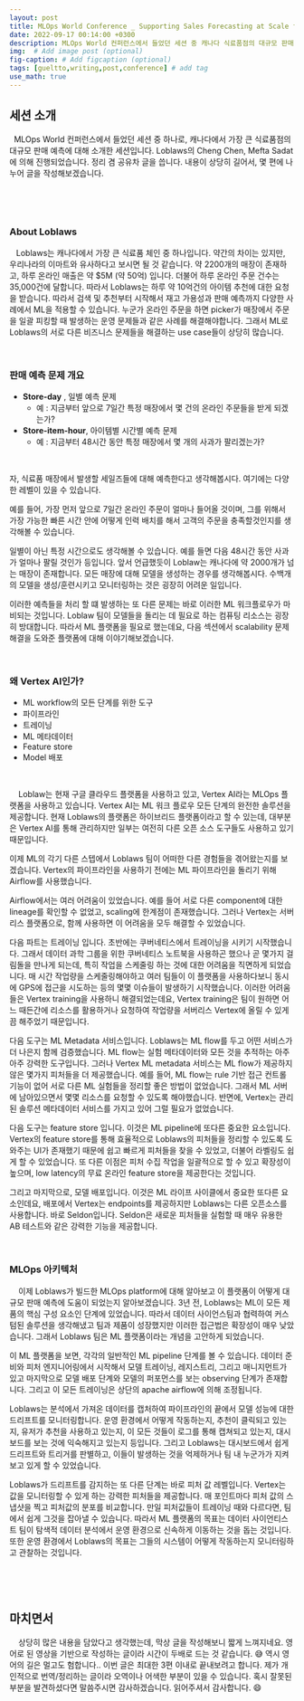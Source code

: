 ```yaml
---
layout: post
title: MLOps World Conference _ Supporting Sales Forecasting at Scale for Canada’s Largest Grocery Store (1)
date: 2022-09-17 00:14:00 +0300
description: MLOps World 컨퍼런스에서 들었던 세션 중 캐나다 식료품점의 대규모 판매 예측에 대한 발표한 세션을 정리해보았습니다.
img:  # Add image post (optional)
fig-caption: # Add figcaption (optional)
tags: [gueltto,writing,post,conference] # add tag
use_math: true
---
```


## **세션 소개**

&#160;&#160;MLOps World 컨퍼런스에서 들었던 세션 중 하나로, 캐나다에서 가장 큰 식료품점의 대규모 판매 예측에 대해 소개한 세션입니다. Loblaws의 Cheng Chen, Mefta Sadat에 의해 진행되었습니다. 정리 겸 공유차 글을 씁니다. 내용이 상당히 길어서, 몇 편에 나누어 글을 작성해보겠습니다.

​                                       

​                                         

### About Loblaws

&#160;&#160; Loblaws는 캐나다에서 가장 큰 식료품 체인 중 하나입니다. 약간의 차이는 있지만, 우리나라의 이마트와 유사하다고 보시면 될 것 같습니다. 약 2200개의 매장이 존재하고, 하루 온라인 매출은 약 $5M (약 50억) 입니다. 더불어 하루 온라인 주문 건수는 35,000건에 달합니다. 따라서 Loblaws는 하루 약 10억건의 아이템 추천에 대한 요청을 받습니다. 따라서 검색 및 추천부터 시작해서 재고 가용성과 판매 예측까지 다양한 사례에서 ML을 적용할 수 있습니다. 누군가 온라인 주문을 하면 picker가 매장에서 주문을 일괄 피킹할 때 발생하는 운영 문제들과 같은 사례를 해결해야합니다. 그래서 ML로 Loblaws의 서로 다른 비즈니스 문제들을 해결하는 use case들이 상당히 많습니다.

​                      

### 판매 예측 문제 개요

- **Store-day** , 일별 예측 문제
  - 예 : 지금부터 앞으로 7일간 특정 매장에서 몇 건의 온라인 주문들을 받게 되겠는가?
- **Store-item-hour**, 아이템별 시간별 예측 문제
  - 예 : 지금부터 48시간 동안 특정 매장에서 몇 개의 사과가 팔리겠는가?

​                      

자, 식료품 매장에서 발생할 세일즈들에 대해 예측한다고 생각해봅시다. 여기에는 다양한 레벨이 있을 수 있습니다.

예를 들어, 가장 먼저 앞으로 7일간 온라인 주문이 얼마나 들어올 것이며, 그를 위해서 가장 가능한 빠른 시간 안에 어떻게 인력 배치를 해서 고객의 주문을 충족할것인지를 생각해볼 수 있습니다.

일별이 아닌 특정 시간으로도 생각해볼 수 있습니다. 예를 들면 다음 48시간 동안 사과가 얼마나 팔릴 것인가 등입니다. 앞서 언급했듯이 Loblaw는 캐나다에 약 2000개가 넘는 매장이 존재합니다. 모든 매장에 대해 모델을 생성하는 경우를 생각해봅시다. 수백개의 모델을 생성/훈련시키고 모니터링하는 것은 굉장히 어려운 일입니다.

이러한 예측들을 처리 할 떄 발생하는 또 다른 문제는 바로 이러한 ML 워크플로우가 마비되는 것입니다. Loblaw 팀이 모델들을 돌리는 데 필요로 하는 컴퓨팅 리소스는 굉장히 방대합니다. 따라서 ML 플랫폼을 필요로 했는데요, 다음 섹션에서 scalability 문제 해결을 도와준 플랫폼에 대해 이야기해보겠습니다.

​                         

### 왜 Vertex AI인가?

-  ML workflow의 모든 단계를 위한 도구
- 파이프라인
- 트레이닝
- ML 메타데이터
- Feature store
- Model 배포

​                           

&#160;&#160;&#160;&#160;Loblaw는 현재 구글 클라우드 플랫폼을 사용하고 있고, Vertex AI라는 MLOps 플랫폼을 사용하고 있습니다. Vertex AI는 ML 워크 플로우 모든 단계의 완전한 솔루션을 제공합니다. 현재 Loblaws의 플랫폼은 하이브리드 플랫폼이라고 할 수 있는데, 대부분은 Vertex AI를 통해 관리하지만 일부는 여전히 다른 오픈 소스 도구들도 사용하고 있기 때문입니다.

이제 ML의 각기 다른 스텝에서 Loblaws 팀이 어떠한 다른 경험들을 겪어왔는지를 보겠습니다. Vertex의 파이프라인을 사용하기 전에는 ML 파이프라인을 돌리기 위해 Airflow를 사용했습니다.

Airflow에서는 여러 어려움이 있었습니다. 예를 들어 서로 다른 component에 대한 lineage를 확인할 수 없었고, scaling에 한계점이 존재했습니다. 그러나 Vertex는 서버리스 플랫폼으로, 함께 사용하면 이 어려움을 모두 해결할 수 있었습니다.

다음 파트는 트레이닝 입니다. 초반에는 쿠버네티스에서 트레이닝을 시키기 시작했습니다. 그래서 데이터 과학 그룹을 위한 쿠버네티스 노트북을 사용하곤 했으나 곧 몇가지 걸림돌을 만나게 되는데, 특히 작업을 스케줄링 하는 것에 대한 어려움을 직면하게 되었습니다. 매 시간 작업량을 스케줄링해야하고 여러 팀들이 이 플랫폼을 사용하다보니 동시에 GPS에 접근을 시도하는 등의 몇몇 이슈들이 발생하기 시작했습니다. 이러한 어려움들은 Vertex training을 사용하니 해결되었는데요, Vertex training은 팀이 원하면 어느 때든간에 리소스를 활용하거나 요청하여 작업량을 서버리스 Vertex에 올릴 수 있게끔 해주었기 때문입니다.

다음 도구는 ML Metadata 서비스입니다. Loblaws는 ML flow를 두고 어떤 서비스가 더 나은지 함께 검증했습니다. ML flow는 실험 메타데이터와 모든 것을 추적하는 아주 아주 강력한 도구입니다. 그러나 Vertex ML metadata 서비스는 ML flow가 제공하지 않은 몇가지 피처들을 더 제공했습니다. 예를 들어, ML flow는 rule 기반 접근 컨트롤 기능이 없어 서로 다른 ML 실험들을 정리할 좋은 방법이 없었습니다. 그래서 ML 서버에 남아있으면서 몇몇 리소스를 요청할 수 있도록 해야했습니다. 반면에, Vertex는 관리된 솔루션 메타데이터 서비스를 가지고 있어 그럴 필요가 없었습니다.

다음 도구는 feature store 입니다. 이것은 ML pipeline에 또다른 중요한 요소입니다. Vertex의 feature store를 통해 효율적으로 Loblaws의 피처들을 정리할 수 있도록 도와주는 UI가 존재했기 때문에 쉽고 빠르게 피처들을 찾을 수 있었고, 더불어 라벨링도 쉽게 할 수 있었습니다. 또 다른 이점은 피처 수집 작업을 일괄적으로 할 수 있고 확장성이 높으며, low latency의 무료 온라인 feature store을 제공한다는 것입니다.

그리고 마지막으로, 모델 배포입니다. 이것은 ML 라이프 사이클에서 중요한 또다른 요소인데요, 배포에서 Vertex는 endpoints를 제공하지만 Loblaws는 다른 오픈소스를 사용합니다. 바로 Seldon입니다. Seldon은 새로운 피처들을 실험할 때 매우 유용한 AB 테스트와 같은 강력한 기능을 제공합니다.

​                                    

### MLOps 아키텍처

&#160;&#160;&#160;&#160;이제 Loblaws가 빌드한 MLOps platform에 대해 알아보고 이 플랫폼이 어떻게 대규모 판매 예측에 도움이 되었는지 알아보겠습니다. 3년 전, Loblaws는 ML이 모든 제품의 핵심 구성 요소인 단계에 있었습니다. 따라서 데이터 사이언스팀과 협력하여 커스텀된 솔루션을 생각해냈고 팀과 제품이 성장했지만 이러한 접근법은 확장성이 매우 낮았습니다. 그래서 Loblaws 팀은 ML 플랫폼이라는 개념을 고안하게 되었습니다. 

이 ML 플랫폼을 보면, 각각의 일반적인 ML pipeline 단계를 볼 수 있습니다. 데이터 준비와 피처 엔지니어링에서 시작해서 모델 트레이닝, 레지스트리, 그리고 매니지먼트가 있고 마지막으로 모델 배포 단계와 모델의 퍼포먼스를 보는 observing 단계가 존재합니다. 그리고 이 모든 트레이닝은 상단의 apache airflow에 의해 조정됩니다.

Loblaws는 분석에서 가져온 데이터를 캡처하여 파이프라인의 끝에서 모델 성능에 대한 드리프트를 모니터링합니다. 운영 환경에서 어떻게 작동하는지, 추천이 클릭되고 있는지, 유저가 추천을 사용하고 있는지, 이 모든 것들이 로그를 통해 캡쳐되고 있는지, 대시보드를 보는 것에 익숙해지고 있는지 등입니다. 그리고 Loblaws는 대시보드에서 쉽게 드리프트와 트리거를 판별하고, 이들이 발생하는 것을 억제하거나 팀 내 누군가가 지켜보고 있게 할 수 있었습니다.

Loblaws가 드리프트를 감지하는 또 다른 단계는 바로 피처 값 레벨입니다. Vertex는 값을 모니터링할 수 있게 하는 강력한 피처들을 제공합니다. 매 포인트마다 피처 값의 스냅샷을 찍고 피처값의 분포를 비교합니다. 만일 피처값들이 트레이닝 때와 다르다면, 팀에서 쉽게 그것을 잡아낼 수 있습니다. 따라서 ML 플랫폼의 목표는 데이터 사이언티스트 팀이 탐색적 데이터 분석에서 운영 환경으로 신속하게 이동하는 것을 돕는 것입니다. 또한 운영 환경에서 Loblaws의 목표는 그들의 시스템이 어떻게 작동하는지 모니터링하고 관찰하는 것입니다.

​                            

​                             

## 마치면서

&#160;&#160;&#160;&#160;상당히 많은 내용을 담았다고 생각했는데, 막상 글을 작성해보니 짧게 느껴지네요. 영어로 된 영상을 기반으로 작성하는 글이라 시간이 두배로 드는 것 같습니다. 😅 역시 영어의 길은 멀고도 험합니다.. 이번 글은 최대한 3편 이내로 끝내보려고 합니다. 제가 개인적으로 번역/정리하는 글이라 오역이나 어색한 부분이 있을 수 있습니다. 혹시 잘못된 부분을 발견하셨다면 말씀주시면 감사하겠습니다. 읽어주셔서 감사합니다. 😄

​        

​                      

​                      













​                              

​                                  

​                                                                               

​              

​                                   

​                                   

​                                   
